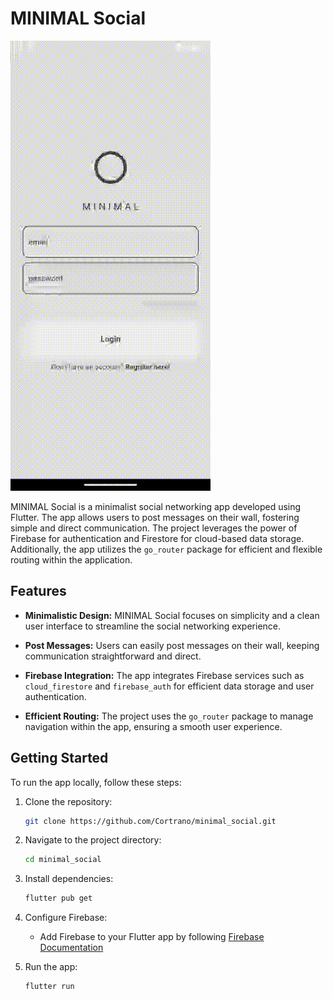 # MINIMAL Social

![Gif preview](app_recording.gif)

MINIMAL Social is a minimalist social networking app developed using Flutter. The app allows users
to post messages on their wall, fostering simple and direct communication. The project leverages the
power of Firebase for authentication and Firestore for cloud-based data storage. Additionally, the
app utilizes the `go_router` package for efficient and flexible routing within the application.

## Features

- **Minimalistic Design:** MINIMAL Social focuses on simplicity and a clean user interface to
  streamline the social networking experience.

- **Post Messages:** Users can easily post messages on their wall, keeping communication
  straightforward and direct.

- **Firebase Integration:** The app integrates Firebase services such as `cloud_firestore`
  and `firebase_auth` for efficient data storage and user authentication.

- **Efficient Routing:** The project uses the `go_router` package to manage navigation within the
  app, ensuring a smooth user experience.

## Getting Started

To run the app locally, follow these steps:

1. Clone the repository:

    ```bash
    git clone https://github.com/Cortrano/minimal_social.git
    ```

2. Navigate to the project directory:

    ```bash
    cd minimal_social
    ```

3. Install dependencies:

    ```bash
    flutter pub get
    ```

4. Configure Firebase:
    - Add Firebase to your Flutter app by
      following [Firebase Documentation](https://firebase.google.com/docs/flutter/setup)

5. Run the app:

    ```bash
    flutter run
    ```